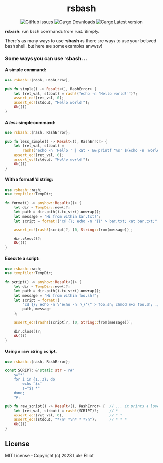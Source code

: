<div align="center">

# rsbash

![GitHub issues](https://img.shields.io/github/issues/ljelliot/rash)
![Cargo Downloads](https://img.shields.io/crates/d/rsbash)
![Cargo Latest version](https://img.shields.io/crates/v/rsbash)

</div>

**rsbash**: run bash commands from rust. Simply.

There's as many ways to use **rsbash** as there are ways to use your beloved bash shell, but here are some examples anyway!

### Some ways you can use **rsbash** ...

#### A simple command:

```rust
use rsbash::{rash, RashError};

pub fn simple() -> Result<(), RashError> {
    let (ret_val, stdout) = rash!("echo -n 'Hello world!'")?;
    assert_eq!(ret_val, 0);
    assert_eq!(stdout, "Hello world!");
    Ok(())
}
```

#### A _less_ simple command:

```rust
use rsbash::{rash, RashError};

pub fn less_simple() -> Result<(), RashError> {
    let (ret_val, stdout) =
        rash!("echo -n 'Hello ' | cat - && printf '%s' $(echo -n 'world!')")?;
    assert_eq!(ret_val, 0);
    assert_eq!(stdout, "Hello world!");
    Ok(())
}
```

#### With a format!'d string:

```rust
use rsbash::rash;
use tempfile::TempDir;

fn format() -> anyhow::Result<()> {
    let dir = TempDir::new()?;
    let path = dir.path().to_str().unwrap();
    let message = "Hi from within bar.txt!";
    let script = format!("cd {}; echo -n '{}' > bar.txt; cat bar.txt;", path, message);

    assert_eq!(rash!(script)?, (0, String::from(message)));

    dir.close()?;
    Ok(())
}
```

#### Execute a script:

```rust
use rsbash::rash;
use tempfile::TempDir;

fn script() -> anyhow::Result<()> {
    let dir = TempDir::new()?;
    let path = dir.path().to_str().unwrap();
    let message = "Hi from within foo.sh!";
    let script = format!(
        "cd {}; echo -n \"echo -n '{}'\" > foo.sh; chmod u+x foo.sh; ./foo.sh;",
        path, message
    );
    
    assert_eq!(rash!(script)?, (0, String::from(message)));

    dir.close()?;
    Ok(())
}
```

#### Using a raw string script:

```rust
use rsbash::{rash, RashError};

const SCRIPT: &'static str = r#"
    s="*"
    for i in {1..3}; do
        echo "$s"
        s="$s *"
    done;
    "#;

pub fn raw_script() -> Result<(), RashError> {  // ... it prints a lovely triangle.
    let (ret_val, stdout) = rash!(SCRIPT)?;     // *
    assert_eq!(ret_val, 0);                     // * *
    assert_eq!(stdout, "*\n* *\n* * *\n");      // * * *   
    Ok(())
}
```

## License

MIT License - Copyright (c) 2023 Luke Elliot

